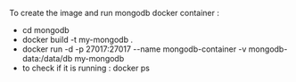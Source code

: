 To create the image and run mongodb docker container : 
- cd mongodb 
- docker build -t my-mongodb .
- docker run -d -p 27017:27017 --name mongodb-container -v mongodb-data:/data/db my-mongodb
- to check if it is running : docker ps 


